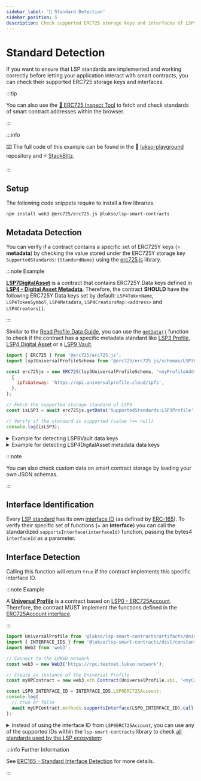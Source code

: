 ```yaml
---
sidebar_label: '👮 Standard Detection'
sidebar_position: 5
description: Check supported ERC725 storage keys and interfaces of LSPs (LUKSO Standard Proposals) smart contracts.
---
```


# Standard Detection

If you want to ensure that LSP standards are implemented and working correctly before letting your application interact with smart contracts, you can check their supported ERC725 storage keys and interfaces.

:::tip

You can also use the [🔎 ERC725 Inspect Tool](https://erc725-inspect.lukso.tech/) to fetch and check standards of smart contract addresses within the browser.

:::

:::info

⌨️ The full code of this example can be found in the 👾 [lukso-playground](https://github.com/lukso-network/lukso-playground/tree/main/metadata-detection) repository and ⚡️ [StackBlitz](https://stackblitz.com/github/lukso-network/lukso-playground?file=metadata-detection%2Fdigital-asset-check.js).

:::

## Setup

The following code snippets require to install a few libraries.

```shell
npm install web3 @erc725/erc725.js @lukso/lsp-smart-contracts
```

## Metadata Detection

You can verify if a contract contains a specific set of ERC725Y keys (= **metadata**) by checking the value stored under the ERC725Y storage key `SupportedStandards:{StandardName}` using the [erc725.js](../../tools/erc725js/getting-started.md) library.

:::note Example

**[LSP7DigitalAsset](../../standards/tokens/LSP7-Digital-Asset.md)** is a contract that contains ERC725Y Data keys defined in **[LSP4 - Digital Asset Metadata](https://github.com/lukso-network/LIPs/blob/main/LSPs/LSP-4-DigitalAsset-Metadata.md)**. Therefore, the contract **SHOULD** have the following ERC725Y Data keys set by default: `LSP4TokenName`, `LSP4TokenSymbol`, `LSP4Metadata`, `LSP4CreatorsMap:<address>` and `LSP4Creators[]`.

:::

Similar to the [Read Profile Data Guide](./read-profile-data.md), you can use the [`getData()`](../../tools/erc725js/classes/ERC725.md#getdata) function to check if the contract has a specific metadata standard like [LSP3 Profile](../../standards/universal-profile/lsp3-profile-metadata), [LSP4 Digital Asset](../../standards/tokens/LSP4-Digital-Asset-Metadata) or a [LSP9 Vault](../../standards/universal-profile/lsp9-vault).

<!-- prettier-ignore-start -->

```js
import { ERC725 } from '@erc725/erc725.js';
import lsp3UniversalProfileSchema from '@erc725/erc725.js/schemas/LSP3UniversalProfileMetadata.json';

const erc725js = new ERC725(lsp3UniversalProfileSchema, '<myProfileAddress>', 'https://rpc.testnet.lukso.gateway.fm',
  {
    ipfsGateway: 'https://api.universalprofile.cloud/ipfs',
  },
);

// Fetch the supported storage standard of LSP3
const isLSP3 = await erc725js.getData('SupportedStandards:LSP3Profile');

// Verify if the standard is supported (value !== null)
console.log(isLSP3);
```

<!-- prettier-ignore-end -->

<details>
    <summary>Example for detecting LSP9Vault data keys</summary>

```js
import { ERC725 } from '@erc725/erc725.js';
import lsp9VaultSchema from '@erc725/erc725.js/schemas/LSP9Vault.json';

const erc725js = new ERC725(
  lsp9VaultSchema,
  '0x9139def55c73c12bcda9c44f12326686e3948634',
  'https://rpc.testnet.lukso.gateway.fm',
  {
    ipfsGateway: 'https://api.universalprofile.cloud/ipfs',
  },
);

// Fetch the supported storage standard of LSP9
let isLSP9 = await erc725js.getData('SupportedStandards:LSP9Vault');

// Verify if the standard is supported (value !== null)
console.log(isLSP9);
```

</details>

<details>
    <summary>Example for detecting LSP4DigitalAsset metadata data keys</summary>

```js
import { ERC725 } from '@erc725/erc725.js';
import lsp3UniversalProfileSchema from '@erc725/erc725.js/schemas/LSP4DigitalAsset.json';

const erc725js = new ERC725(
  lsp3UniversalProfileSchema,
  '0x6395b330F063F96579aA8F7b59f2584fb9b6c3a5',
  'https://rpc.testnet.lukso.gateway.fm',
  {
    ipfsGateway: 'https://api.universalprofile.cloud/ipfs',
  },
);

// Fetch the supported storage standard of LSP4
let isLSP4 = await erc725js.getData('SupportedStandards:LSP4DigitalAsset');

// Verify if the standard is supported (value !== null)
console.log(isLSP4);
```

</details>

:::note

You can also check custom data on smart contract storage by loading your own JSON schemas.

:::

## Interface Identification

Every [LSP standard](../../standards/introduction.md) has its own [interface ID](../../contracts/interface-ids.md) (as defined by [ERC-165](https://eips.ethereum.org/EIPS/eip-165)). To verify their specific set of functions (= an **interface**) you can call the standardized `supportsInterface(interfaceId)` function, passing the bytes4 `interfaceId` as a parameter.

## Interface Detection

Calling this function will return `true` if the contract implements this specific interface ID.

:::note Example

A **[Universal Profile](../../standards/universal-profile/lsp3-profile-metadata.md)** is a contract based on [LSP0 - ERC725Account](../../standards/universal-profile/lsp0-erc725account.md). Therefore, the contract MUST implement the functions defined in the [ERC725Account interface](https://github.com/lukso-network/LIPs/blob/main/LSPs/LSP-0-ERC725Account.md#interface-cheat-sheet).

:::

<!--prettier-ignore-start-->

```javascript
import UniversalProfile from '@lukso/lsp-smart-contracts/artifacts/UniversalProfile.json';
import { INTERFACE_IDS } from '@lukso/lsp-smart-contracts/dist/constants.cjs.js';
import Web3 from 'web3';

// Connect to the LUKSO network
const web3 = new Web3('https://rpc.testnet.lukso.network');

// Create an instance of the Universal Profile
const myUPContract = new web3.eth.Contract(UniversalProfile.abi, '<myContractAddress>');

const LSP0_INTERFACE_ID = INTERFACE_IDS.LSP0ERC725Account;
console.log(
  // true or false
  await myUPContract.methods.supportsInterface(LSP0_INTERFACE_ID).call(),
);
```

<!--prettier-ignore-end-->

<details>
  <summary>
    Instead of using the interface ID from <code>LSP0ERC725Account</code>, you can use any of the supported IDs within the <code>lsp-smart-contracts</code> library to check <a href="../../standards/introduction">all standards used by the LSP ecosystem</a>:
  </summary>

```text
ERC165                        ERC20
ERC223                        ERC721
ERC721Metadata                ERC725X
ERC725Y                       ERC777
ERC1155

LSP0ERC725Account             LSP1UniversalReceiver
LSP6KeyManager                LSP7DigitalAsset
LSP8IdentifiableDigitalAsset  LSP9Vault
LSP11BasicSocialRecovery      LSP14Ownable2Step
LSP17Extendable               LSP17Extension
LSP20CallVerification         LSP20CallVerifier
LSP25ExecuteRelayCall
```

</details>

:::info Further Information

See [ERC165 - Standard Interface Detection](https://eips.ethereum.org/EIPS/eip-165) for more details.

:::
